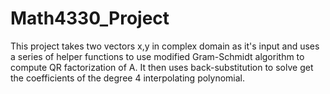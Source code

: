 # Math4330_Project

This project takes two vectors x,y in complex domain as it's input and uses a series of helper functions to use modified Gram-Schmidt algorithm to compute QR factorization of A. It then uses back-substitution to solve get the coefficients of the degree 4 interpolating polynomial.  
